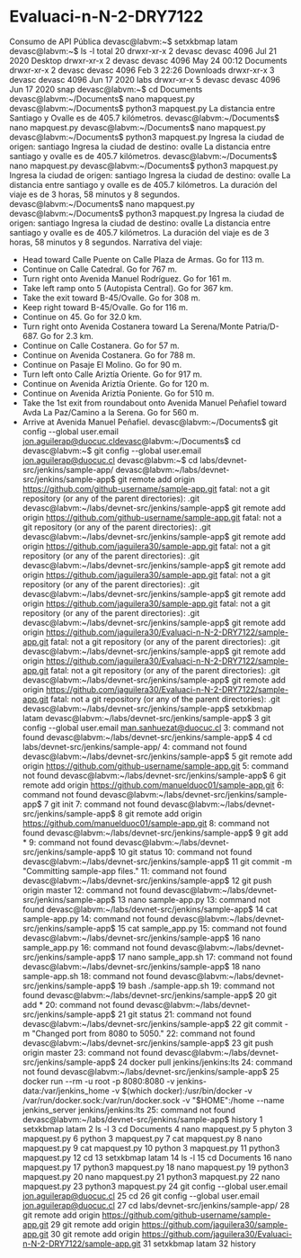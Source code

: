 # Evaluaci-n-N-2-DRY7122
Consumo de API Pública
devasc@labvm:~$ setxkbmap latam
devasc@labvm:~$ ls -l
total 20
drwxr-xr-x 2 devasc devasc 4096 Jul 21  2020 Desktop
drwxr-xr-x 2 devasc devasc 4096 May 24 00:12 Documents
drwxr-xr-x 2 devasc devasc 4096 Feb  3 22:26 Downloads
drwxr-xr-x 3 devasc devasc 4096 Jun 17  2020 labs
drwxr-xr-x 5 devasc devasc 4096 Jun 17  2020 snap
devasc@labvm:~$ cd Documents
devasc@labvm:~/Documents$ nano mapquest.py
devasc@labvm:~/Documents$ python3 mapquest.py
La distancia entre Santiago y Ovalle es de 405.7 kilómetros.
devasc@labvm:~/Documents$ nano mapquest.py
devasc@labvm:~/Documents$ nano mapquest.py
devasc@labvm:~/Documents$ python3 mapquest.py
Ingresa la ciudad de origen: santiago
Ingresa la ciudad de destino: ovalle
La distancia entre santiago y ovalle es de 405.7 kilómetros.
devasc@labvm:~/Documents$ nano mapquest.py
devasc@labvm:~/Documents$ python3 mapquest.py
Ingresa la ciudad de origen: santiago
Ingresa la ciudad de destino: ovalle
La distancia entre santiago y ovalle es de 405.7 kilómetros.
La duración del viaje es de 3 horas, 58 minutos y 8 segundos.
devasc@labvm:~/Documents$ nano mapquest.py
devasc@labvm:~/Documents$ python3 mapquest.py
Ingresa la ciudad de origen: santiago
Ingresa la ciudad de destino: ovalle
La distancia entre santiago y ovalle es de 405.7 kilómetros.
La duración del viaje es de 3 horas, 58 minutos y 8 segundos.
Narrativa del viaje:
- Head toward Calle Puente on Calle Plaza de Armas. Go for 113 m.
- Continue on Calle Catedral. Go for 767 m.
- Turn right onto Avenida Manuel Rodríguez. Go for 161 m.
- Take left ramp onto 5 (Autopista Central). Go for 367 km.
- Take the exit toward B-45/Ovalle. Go for 308 m.
- Keep right toward B-45/Ovalle. Go for 116 m.
- Continue on 45. Go for 32.0 km.
- Turn right onto Avenida Costanera toward La Serena/Monte Patria/D-687. Go for 2.3 km.
- Continue on Calle Costanera. Go for 57 m.
- Continue on Avenida Costanera. Go for 788 m.
- Continue on Pasaje El Molino. Go for 90 m.
- Turn left onto Calle Ariztía Oriente. Go for 917 m.
- Continue on Avenida Ariztía Oriente. Go for 120 m.
- Continue on Avenida Ariztía Poniente. Go for 510 m.
- Take the 1st exit from roundabout onto Avenida Manuel Peñafiel toward Avda La Paz/Camino a la Serena. Go for 560 m.
- Arrive at Avenida Manuel Peñafiel.
devasc@labvm:~/Documents$ git config --global user.email jon.aguilerap@duocuc.cldevasc@labvm:~/Documents$ cd
devasc@labvm:~$ git config --global user.email jon.aguilerap@duocuc.cl
devasc@labvm:~$ cd labs/devnet-src/jenkins/sample-app/
devasc@labvm:~/labs/devnet-src/jenkins/sample-app$ git remote add origin https://github.com/github-username/sample-app.git
fatal: not a git repository (or any of the parent directories): .git
devasc@labvm:~/labs/devnet-src/jenkins/sample-app$ git remote add origin https://github.com/github-username/sample-app.git
fatal: not a git repository (or any of the parent directories): .git
devasc@labvm:~/labs/devnet-src/jenkins/sample-app$ git remote add origin https://github.com/jaguilera30/sample-app.git
fatal: not a git repository (or any of the parent directories): .git
devasc@labvm:~/labs/devnet-src/jenkins/sample-app$ git remote add origin https://github.com/jaguilera30/sample-app.git
fatal: not a git repository (or any of the parent directories): .git
devasc@labvm:~/labs/devnet-src/jenkins/sample-app$ git remote add origin https://github.com/jaguilera30/sample-app.git
fatal: not a git repository (or any of the parent directories): .git
devasc@labvm:~/labs/devnet-src/jenkins/sample-app$ git remote add origin https://github.com/jaguilera30/Evaluaci-n-N-2-DRY7122/sample-app.git
fatal: not a git repository (or any of the parent directories): .git
devasc@labvm:~/labs/devnet-src/jenkins/sample-app$ git remote add origin https://github.com/jaguilera30/Evaluaci-n-N-2-DRY7122/sample-app.git
fatal: not a git repository (or any of the parent directories): .git
devasc@labvm:~/labs/devnet-src/jenkins/sample-app$ git remote add origin https://github.com/jaguilera30/Evaluaci-n-N-2-DRY7122/sample-app.git
fatal: not a git repository (or any of the parent directories): .git
devasc@labvm:~/labs/devnet-src/jenkins/sample-app$ setxkbmap latam
devasc@labvm:~/labs/devnet-src/jenkins/sample-app$     3  git config --global user.email man.sanhuezat@duocuc.cl
3: command not found
devasc@labvm:~/labs/devnet-src/jenkins/sample-app$     4  cd labs/devnet-src/jenkins/sample-app/
4: command not found
devasc@labvm:~/labs/devnet-src/jenkins/sample-app$     5  git remote add origin https://github.com/github-username/sample-app.git
5: command not found
devasc@labvm:~/labs/devnet-src/jenkins/sample-app$     6  git remote add origin https://github.com/manuelduoc01/sample-app.git
6: command not found
devasc@labvm:~/labs/devnet-src/jenkins/sample-app$     7  git init
7: command not found
devasc@labvm:~/labs/devnet-src/jenkins/sample-app$     8  git remote add origin https://github.com/manuelduoc01/sample-app.git
8: command not found
devasc@labvm:~/labs/devnet-src/jenkins/sample-app$     9  git add *
9: command not found
devasc@labvm:~/labs/devnet-src/jenkins/sample-app$    10  git status
10: command not found
devasc@labvm:~/labs/devnet-src/jenkins/sample-app$    11  git commit -m "Committing sample-app files."
11: command not found
devasc@labvm:~/labs/devnet-src/jenkins/sample-app$    12  git push origin master
12: command not found
devasc@labvm:~/labs/devnet-src/jenkins/sample-app$    13  nano sample-app.py
13: command not found
devasc@labvm:~/labs/devnet-src/jenkins/sample-app$    14  cat sample-app.py
14: command not found
devasc@labvm:~/labs/devnet-src/jenkins/sample-app$    15  cat sample_app.py
15: command not found
devasc@labvm:~/labs/devnet-src/jenkins/sample-app$    16  nano sample_app.py
16: command not found
devasc@labvm:~/labs/devnet-src/jenkins/sample-app$    17  nano sample_app.sh
17: command not found
devasc@labvm:~/labs/devnet-src/jenkins/sample-app$    18  nano sample-app.sh
18: command not found
devasc@labvm:~/labs/devnet-src/jenkins/sample-app$    19  bash ./sample-app.sh 
19: command not found
devasc@labvm:~/labs/devnet-src/jenkins/sample-app$    20  git add *
20: command not found
devasc@labvm:~/labs/devnet-src/jenkins/sample-app$    21  git status
21: command not found
devasc@labvm:~/labs/devnet-src/jenkins/sample-app$    22  git commit -m "Changed port from 8080 to 5050."
22: command not found
devasc@labvm:~/labs/devnet-src/jenkins/sample-app$    23  git push origin master
23: command not found
devasc@labvm:~/labs/devnet-src/jenkins/sample-app$    24  docker pull jenkins/jenkins:lts
24: command not found
devasc@labvm:~/labs/devnet-src/jenkins/sample-app$    25  docker run --rm -u root -p 8080:8080 -v jenkins-data:/var/jenkins_home -v $(which docker):/usr/bin/docker -v /var/run/docker.sock:/var/run/docker.sock -v "$HOME":/home --name jenkins_server jenkins/jenkins:lts
25: command not found
devasc@labvm:~/labs/devnet-src/jenkins/sample-app$ history
    1  setxkbmap latam
    2  ls -l
    3  cd Documents
    4  nano mapquest.py
    5  phyton 3 mapquest.py
    6  python 3 mapquest.py
    7  cat mapquest.py
    8  nano mapquest.py
    9  cat mapquest.py
   10  python 3 mapquest.py
   11  python3 mapquest.py
   12  cd
   13  setxkbmap latam
   14  ls -l
   15  cd Documents
   16  nano mapquest.py
   17  python3 mapquest.py
   18  nano mapquest.py
   19  python3 mapquest.py
   20  nano mapquest.py
   21  python3 mapquest.py
   22  nano mapquest.py
   23  python3 mapquest.py
   24  git config --global user.email jon.aguilerap@duocuc.cl
   25  cd
   26  git config --global user.email jon.aguilerap@duocuc.cl
   27  cd labs/devnet-src/jenkins/sample-app/
   28  git remote add origin https://github.com/github-username/sample-app.git
   29  git remote add origin https://github.com/jaguilera30/sample-app.git
   30  git remote add origin https://github.com/jaguilera30/Evaluaci-n-N-2-DRY7122/sample-app.git
   31  setxkbmap latam
   32  history
